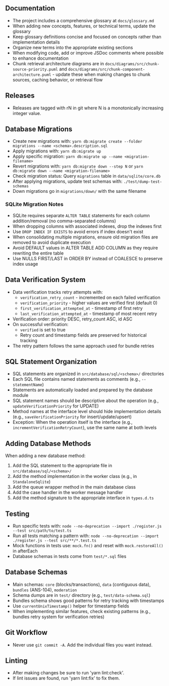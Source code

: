 ## Documentation

- The project includes a comprehensive glossary at `docs/glossary.md`
- When adding new concepts, features, or technical terms, update the glossary
- Keep glossary definitions concise and focused on concepts rather than implementation details
- Organize new terms into the appropriate existing sections
- When modifying code, add or improve JSDoc comments where possible to enhance documentation
- Chunk retrieval architecture diagrams are in `docs/diagrams/src/chunk-source-priority.puml` and `docs/diagrams/src/chunk-component-architecture.puml` - update these when making changes to chunk sources, caching behavior, or retrieval flow

## Releases

- Releases are tagged with rN in git where N is a monotonically increasing
  integer value.

## Database Migrations

- Create new migrations with: `yarn db:migrate create --folder migrations --name <schema>.description.sql`
- Apply migrations with: `yarn db:migrate up`
- Apply specific migration: `yarn db:migrate up --name <migration-filename>`
- Revert migrations with: `yarn db:migrate down --step N` or `yarn db:migrate down --name <migration-filename>`
- Check migration status: Query `migrations` table in `data/sqlite/core.db`
- After applying migrations, update test schemas with: `./test/dump-test-schemas`
- Down migrations go in `migrations/down/` with the same filename

### SQLite Migration Notes

- SQLite requires separate `ALTER TABLE` statements for each column addition/removal (no comma-separated columns)
- When dropping columns with associated indexes, drop the indexes first
- Use `DROP INDEX IF EXISTS` to avoid errors if index doesn't exist
- When consolidating multiple migrations, ensure old migration files are removed to avoid duplicate execution
- Avoid DEFAULT values in ALTER TABLE ADD COLUMN as they require rewriting the entire table
- Use NULLS FIRST/LAST in ORDER BY instead of COALESCE to preserve index usage

## Data Verification System

- Data verification tracks retry attempts with:
  - `verification_retry_count` - incremented on each failed verification
  - `verification_priority` - higher values are verified first (default 0)
  - `first_verification_attempted_at` - timestamp of first retry
  - `last_verification_attempted_at` - timestamp of most recent retry
- Verification order: priority DESC, retry_count ASC, id ASC
- On successful verification:
  - `verified` is set to true
  - Retry count and timestamp fields are preserved for historical tracking
- The retry pattern follows the same approach used for bundle retries

## SQL Statement Organization

- SQL statements are organized in `src/database/sql/<schema>/` directories
- Each SQL file contains named statements as comments (e.g., `-- statementName`)
- Statements are automatically loaded and prepared by the database module
- SQL statement names should be descriptive about the operation (e.g., `updateVerificationPriority` for UPDATE)
- Method names at the interface level should hide implementation details (e.g., `saveVerificationPriority` for insert/update/upsert)
- Exception: When the operation itself is the interface (e.g., `incrementVerificationRetryCount`), use the same name at both levels

## Adding Database Methods

When adding a new database method:
1. Add the SQL statement to the appropriate file in `src/database/sql/<schema>/`
2. Add the method implementation in the worker class (e.g., in `StandaloneSqlite`)
3. Add the queue wrapper method in the main database class
4. Add the case handler in the worker message handler
5. Add the method signature to the appropriate interface in `types.d.ts`

## Testing

- Run specific tests with: `node --no-deprecation --import ./register.js --test src/path/to/test.ts`
- Run all tests matching a pattern with: `node --no-deprecation --import ./register.js --test src/**/*.test.ts`
- Mock functions in tests use: `mock.fn()` and reset with `mock.restoreAll()` in afterEach
- Database schemas in tests come from `test/*.sql` files

## Database Schemas

- Main schemas: `core` (blocks/transactions), `data` (contiguous data), `bundles` (ANS-104), `moderation`
- Schema dumps are in `test/` directory (e.g., `test/data-schema.sql`)
- Bundles schema shows good patterns for retry tracking with timestamps
- Use `currentUnixTimestamp()` helper for timestamp fields
- When implementing similar features, check existing patterns (e.g., bundles retry system for verification retries)

## Git Workflow

- Never use `git commit -A`. Add the individual files you want instead.

## Linting

- After making changes be sure to run 'yarn lint:check'.
- If lint issues are found, run 'yarn lint:fix' to fix them.
